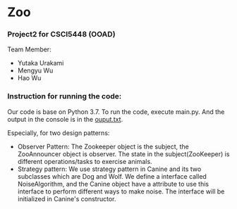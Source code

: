 # Zoo
### Project2 for CSCI5448 (OOAD)

Team Member: 
* Yutaka Urakami
* Mengyu Wu
* Hao Wu 

### Instruction for running the code:
Our code is base on Python 3.7. To run the code, execute main.py. And the output in the console is in the [ouput.txt](/output.txt).

Especially, for two design patterns:
* Observer Pattern: The Zookeeper object is the subject, the ZooAnnouncer object is observer. The state in the subject(ZooKeeper) is different operations/tasks to exercise animals.
* Strategy pattern: We use strategy pattern in Canine and its two subclasses which are Dog and Wolf. We define a interface called NoiseAlgorithm, and the Canine object have a attribute to use this interface to perform different ways to make noise. The interface will be initialized in Canine's constructor.